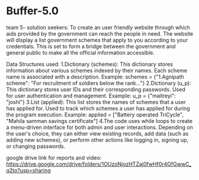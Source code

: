 # Buffer-5.0
team 5- solution seekers: 
To create an user friendly website through which aids provided by the government can reach the people in need. The website will display a list government schemes that apply to you according to your credentials. This is set to form a bridge between the government and general public to make all the official information accessible.

Data Structures used:
1.Dictionary (schemes):
This dictionary stores information about various schemes indexed by their names.
Each scheme name is associated with a description.
Example: schemes = {"1.Agnipath scheme": "For recruitment of soldiers below the rank..."}
2.Dictionary (u_p):
This dictionary stores user IDs and their corresponding passwords.
Used for user authentication and management.
Example: u_p = {"maitreyi": "joshi"}
3.List (applied):
This list stores the names of schemes that a user has applied for.
Used to track which schemes a user has applied for during the program execution.
Example: applied = ["Battery operated TriCycle", "Mahila samman savings certificate"]
4.The code uses while loops to create a menu-driven interface for both admin and user interactions. Depending on the user's choice, they can either view existing records, add data (such as adding new schemes), or perform other actions like logging in, signing up, or changing passwords.

google drive link for reports and video:
https://drive.google.com/drive/folders/1OUzoNjozHTZaj0fwHf0r4GfGwwC_q2to?usp=sharing
